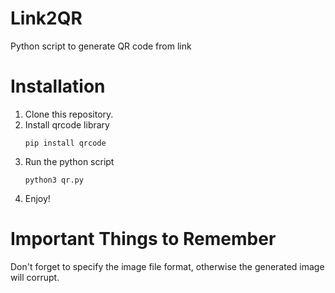 # Link2QR
Python script to generate QR code from link

# Installation
1. Clone this repository.
2. Install qrcode library
   ```
   pip install qrcode
   ```
3. Run the python script
   ```
   python3 qr.py
   ```
4. Enjoy!

# Important Things to Remember
Don't forget to specify the image file format, otherwise the generated image will corrupt.
